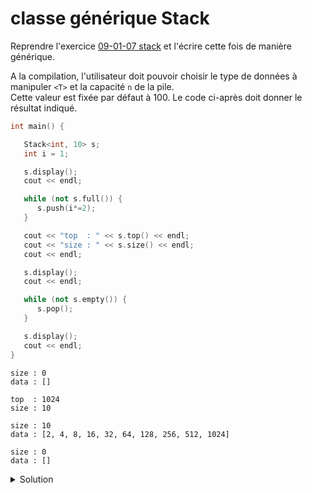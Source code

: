 # classe générique Stack

Reprendre l'exercice [09-01-07 stack](../09%20-%20Tableaux/01-07%20-%20stack.md) et l'écrire cette fois de manière générique.

A la compilation, l'utilisateur doit pouvoir choisir le type de données à manipuler `<T>` et la capacité `n` de la pile.<br>
Cette valeur est fixée par défaut à 100. Le code ci-après doit donner le résultat indiqué. 

~~~cpp
int main() {

   Stack<int, 10> s;
   int i = 1;

   s.display();
   cout << endl;

   while (not s.full()) {
      s.push(i*=2);
   }

   cout << "top  : " << s.top() << endl;
   cout << "size : " << s.size() << endl;
   cout << endl;

   s.display();
   cout << endl;

   while (not s.empty()) {
      s.pop();
   }

   s.display();
   cout << endl;
}
~~~

~~~
size : 0
data : []

top  : 1024
size : 10

size : 10
data : [2, 4, 8, 16, 32, 64, 128, 256, 512, 1024]

size : 0
data : []
~~~


<details>
<summary>Solution</summary>

~~~cpp
#include <iostream>
#include <array>

using namespace std;

//---------------------------------------------------------
template <typename T, size_t n = 100>
class Stack {

public:
   Stack() : index{}, data{} {}

   // méthodes définies plus bas
   void push(const T& v);
   void pop();
   const T& top() const;
   void display() const;

   // méthodes triviales définies en ligne
   bool full() const { return index == n; }
   bool empty() const { return index == 0; }
   size_t size() const { return index; }

private:
   size_t index;
   std::array<T, n> data;
};

int main() {
   
   Stack<int, 10> s;
   int i = 1;

   s.display();
   cout << endl;

   while (not s.full()) {
      s.push(i*=2);
   }

   cout << "top  : " << s.top() << endl;
   cout << "size : " << s.size() << endl;
   cout << endl;

   s.display();
   cout << endl;

   while (not s.empty()) {
      s.pop();
   }

   s.display();
   cout << endl;
}

//---------------------------------------------------------
template <typename T, size_t n>
void Stack<T, n>::push(const T& v) {
   data.at(index++) = v;
}

//---------------------------------------------------------
template <typename T, size_t n>
void Stack<T, n>::pop() {
   data.at(--index);
   // Note : accès à data uniquement pour lever une exception
   // en cas de pop() sur une stack vide
}

//---------------------------------------------------------
template <typename T, size_t n>
const T& Stack<T, n>::top() const {
   return data.at(index - 1);
}

//---------------------------------------------------------
template <typename T, size_t n>
void Stack<T, n>::display() const {
   cout << "size : " << index << endl;
   cout << "data : ";

   cout << "[";
   for (size_t i = 0; i < index; ++i) {
      if(i) cout << ", ";
      cout << data[i];
   }
   cout << "]" << endl;
}
~~~

</details>

